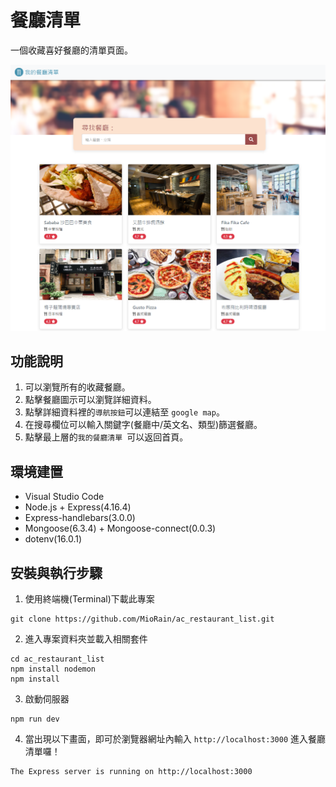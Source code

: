# 餐廳清單

一個收藏喜好餐廳的清單頁面。

![image](/public/images/homepage.png)

## 功能說明

1. 可以瀏覽所有的收藏餐廳。
2. 點擊餐廳圖示可以瀏覽詳細資料。
3. 點擊詳細資料裡的`導航按鈕`可以連結至 `google map`。
4. 在搜尋欄位可以輸入關鍵字(餐廳中/英文名、類型)篩選餐廳。
5. 點擊最上層的`我的餐廳清單 `可以返回首頁。

## 環境建置
- Visual Studio Code
- Node.js + Express(4.16.4)
- Express-handlebars(3.0.0)
- Mongoose(6.3.4) + Mongoose-connect(0.0.3)
- dotenv(16.0.1)

## 安裝與執行步驟
1. 使用終端機(Terminal)下載此專案
```
git clone https://github.com/MioRain/ac_restaurant_list.git
```
2. 進入專案資料夾並載入相關套件
```
cd ac_restaurant_list
npm install nodemon
npm install
```
3. 啟動伺服器
```
npm run dev
```
4. 當出現以下畫面，即可於瀏覽器網址內輸入 `http://localhost:3000` 進入餐廳清單囉！
```
The Express server is running on http://localhost:3000
```